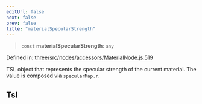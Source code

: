 ```yaml
---
editUrl: false
next: false
prev: false
title: "materialSpecularStrength"
---
```


> `const` **materialSpecularStrength**: `any`

Defined in: [three/src/nodes/accessors/MaterialNode.js:519](https://github.com/DefinitelyMaybe/three-i18n/blob/fa57b79433d1c349ffb23a78727299c8d4190136/three/src/nodes/accessors/MaterialNode.js#L519)

TSL object that represents the specular strength of the current material.
The value is composed via `specularMap.r`.

## Tsl
